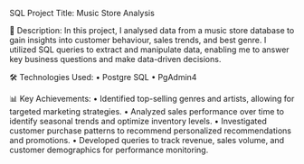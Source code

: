 SQL Project Title: Music Store Analysis

📝 Description:
In this project, I analysed data from a music store database to gain insights into customer behaviour, sales trends, and best genre. I utilized SQL queries to extract and manipulate data, enabling me to answer key business questions and make data-driven decisions.

🛠️ Technologies Used:
•	Postgre SQL
•	PgAdmin4

📊 Key Achievements:
•	Identified top-selling genres and artists, allowing for targeted marketing strategies.
•	Analyzed sales performance over time to identify seasonal trends and optimize inventory levels.
•	Investigated customer purchase patterns to recommend personalized recommendations and promotions.
•	Developed queries to track revenue, sales volume, and customer demographics for performance monitoring.
